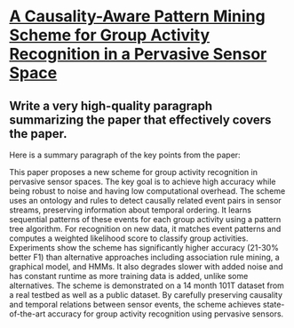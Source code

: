 # [A Causality-Aware Pattern Mining Scheme for Group Activity Recognition   in a Pervasive Sensor Space](https://arxiv.org/abs/2312.00404)

## Write a very high-quality paragraph summarizing the paper that effectively covers the paper.

 Here is a summary paragraph of the key points from the paper:

This paper proposes a new scheme for group activity recognition in pervasive sensor spaces. The key goal is to achieve high accuracy while being robust to noise and having low computational overhead. The scheme uses an ontology and rules to detect causally related event pairs in sensor streams, preserving information about temporal ordering. It learns sequential patterns of these events for each group activity using a pattern tree algorithm. For recognition on new data, it matches event patterns and computes a weighted likelihood score to classify group activities. Experiments show the scheme has significantly higher accuracy (21-30\% better F1) than alternative approaches including association rule mining, a graphical model, and HMMs. It also degrades slower with added noise and has constant runtime as more training data is added, unlike some alternatives. The scheme is demonstrated on a 14 month 101T dataset from a real testbed as well as a public dataset. By carefully preserving causality and temporal relations between sensor events, the scheme achieves state-of-the-art accuracy for group activity recognition using pervasive sensors.
